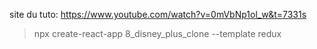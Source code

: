 site du tuto: https://www.youtube.com/watch?v=0mVbNp1ol_w&t=7331s

> npx create-react-app 8_disney_plus_clone --template redux





